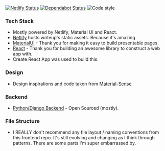 [![Netlify Status](https://api.netlify.com/api/v1/badges/69debd64-bf21-438d-8cad-aa7e8e96b510/deploy-status)](https://app.netlify.com/sites/brave-shockley-65f3d6/deploys)
[![Dependabot Status](https://api.dependabot.com/badges/status?host=github&repo=jeffshek/writeup_frontend)](https://dependabot.com)
![Code style](https://img.shields.io/badge/code_style-prettier-ff69b4.svg)

### Tech Stack

- Mostly powered by Netlify, Material UI and React.
- [Netlify](www.netlify.com) hosts writeup's static assets. Because it's amazing.
- [MaterialUI](http://material-ui.com/) - Thank you for making it easy to build presentable pages.
- [React](https://reactjs.org/) - Thank you for building an awesome library to construct a web app with.
- Create React App was used to build this.

### Design

- Design inspirations and code taken from [Material-Sense](https://alexanmtz.github.io/material-sense/)

### Backend

- [Python/Django Backend](https://github.com/jeffshek/open) - Open Sourced (mostly).

### File Structure

- I REALLY don't recommend any file layout / naming conventions from this frontend repo. It's still evolving and changing as I think through patterns. There are some parts I'm super embarrassed by.
